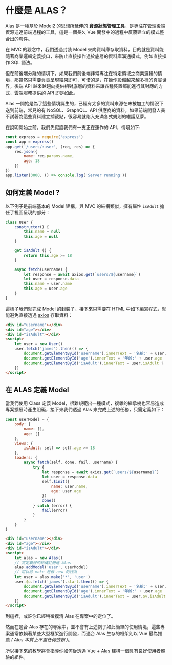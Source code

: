 # 什麼是 ALAS？

Alas 是一種基於 Model2 的思想所延伸的 **資源狀態管理工具**，是專注在管理後端資源送達前端過程的工具，這是一個長久 Vue 開發中的過程中反覆建立的模式整合出的套件。

在 MVC 的觀念中，我們透過封裝 Model 來向資料庫存取資料，目的就是資料能隨著商業邏輯定義接口，來防止直接操作過於底層的資料庫溝通模式，例如直接操作 SQL 語法。

<Cimg text="透過 Alas 建立前端向後端請求的媒介" src="alas-flow.png"></Cimg>

但在前後端分離的情境下，如果我們前後端非常專注在特定領域之商業邏輯的情境，那當然只需要負責呈現結果即可，可惜的是，在操作設備越來越多樣的真實世界，後端 API 越來越趨向提供相對底層的資料來讓各種裝置都能進行其對應的方式，雲端服務提供的 API 即是如此。

Alas 一開始是為了這些情境誕生的，已經有太多的資料來源在未被加工的情況下送到前端，常見的有 NoSQL、GraphQL、API 供應商的資料，如果前端開發人員不試著為這些資料建立攔截點，很容易就陷入充滿各式規則的維護惡夢。

在說明開始之前，我們先假設我們有一支正在運作的 API，情境如下:

```js
const express = require('express')
const app = express()
app.get('/users/:user', (req, res) => {
    res.json({
        name: req.params.name,
        age: 18
    })
})
app.listen(3000, () => console.log('Server running'))
```

## 如何定義 Model ?

以下例子是前端基本的 Model 建構，與 MVC 的結構類似，擁有屬性 `isAdult` 擔任了視圖呈現的部分：

```js
class User {
    constructor() {
        this.name = null
        this.age = null
    }

    get isAdult () {
        return this.age >= 18
    }

    async fetch(username) {
        let response = await axios.get(`users/${username}`)
        let user = response.data
        this.name = user.name
        this.age = user.age
    }
}
```

這樣子我們就完成 Model 的封裝了，接下來只需要在 HTML 中如下編寫程式，就能避免直接透過 [axios](https://github.com/axios/axios) 存取資料：

```html
<div id="username"></div>
<div id="age"></div>
<div id="isAdult"></div>
<script>
    let user = new User()
    user.fetch('james').then(() => {
        document.getElementById('username').innerText = '名稱:' + user.name
        document.getElementById('age').innerText = '年齡:' + user.age
        document.getElementById('isAdult').innerText = user.isAdult ? '已成年' : '未成年'
    })
</script>
```

## 在 ALAS 定義 Model

當我們使用 Class 定義 Model，很難規範出一種模式，複雜的繼承樹也容易造成專案擴展時產生阻礙，接下來我們透過 Alas 來完成上述的任務，只需定義如下：

```js
const userModel = {
    body: {
        name: [],
        age: []
    },
    views: {
        isAdult: self => self.age >= 18
    },
    loaders: {
        async fetch(self, done, fail, username) {
            try {
                let response = await axios.get(`users/${username}`)
                let user = response.data
                self.$init({
                    name: user.name,
                    age: user.age
                })
                done()
            } catch (error) {
                fail(error)
            }
        }
    }
}
```

```html
<div id="username"></div>
<div id="age"></div>
<div id="isAdult"></div>
<script>
    let alas = new Alas()
    // 將定義好的結構註冊進 Alas
    alas.addModel('user', userModel)
    // 可以將 make 是做 new 的行為
    let user = alas.make('*', 'user')
    user.$o.fetch('james').start.then(() => {
        document.getElementById('username').innerText = '名稱:' + user.name
        document.getElementById('age').innerText = '年齡:' + user.age
        document.getElementById('isAdult').innerText = user.$v.isAdult ? '已成年' : '未成年'
    })
</script>
```

到這裡，或許你已經稍微摸清 Alas 在專案中的定位了。

然而在適合 Alas 存在的專案中，並不會有上述例子如此簡單的使用情境，這些專案通常依賴著某些大型框架進行開發，而適合 Alas 生存的框架則以 Vue 最為推薦 *( Alas 本質上不需任何依賴 )*。

所以接下來的教學將會指導你如何從透過 Vue + Alas 建構一個具有良好使用者體驗的組件。
